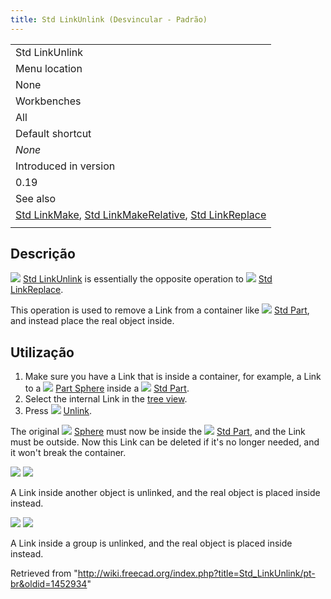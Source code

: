 ```yaml
---
title: Std LinkUnlink (Desvincular - Padrão)
---
```

|  |
| --- |
| Std LinkUnlink |
| Menu location |
| None |
| Workbenches |
| All |
| Default shortcut |
| *None* |
| Introduced in version |
| 0.19 |
| See also |
| [Std LinkMake](/Std_LinkMake "Std LinkMake"), [Std LinkMakeRelative](/Std_LinkMakeRelative "Std LinkMakeRelative"), [Std LinkReplace](/Std_LinkReplace "Std LinkReplace") |
|  |

## Descrição

![](/images/Std_LinkUnlink.svg) [Std LinkUnlink](/Std_LinkUnlink "Std LinkUnlink") is essentially the opposite operation to ![](/images/Std_LinkReplace.svg) [Std LinkReplace](/Std_LinkReplace "Std LinkReplace").

This operation is used to remove a Link from a container like ![](/images/Std_Part.svg) [Std Part](/Std_Part "Std Part"), and instead place the real object inside.

## Utilização

1. Make sure you have a Link that is inside a container, for example, a Link to a ![](/images/Part_Sphere.svg) [Part Sphere](/Part_Sphere "Part Sphere") inside a ![](/images/Std_Part.svg) [Std Part](/Std_Part "Std Part").
2. Select the internal Link in the [tree view](/Tree_view "Tree view").
3. Press ![](/images/Std_LinkUnlink.svg) [Unlink](/Std_LinkUnlink "Std LinkUnlink").

The original ![](/images/Part_Sphere.svg) [Sphere](/Part_Sphere "Part Sphere") must now be inside the ![](/images/Std_Part.svg) [Std Part](/Std_Part "Std Part"), and the Link must be outside. Now this Link can be deleted if it's no longer needed, and it won't break the container.

![](/images/Std_Link_tree_replace_fuse_2_example.png) ![](/images/Std_Link_tree_unlink_1_example.png)

A Link inside another object is unlinked, and the real object is placed inside instead.

![](/images/Std_Link_tree_replace_part_2_examples.png) ![](/images/Std_Link_tree_unlink_2_example.png)

A Link inside a group is unlinked, and the real object is placed inside instead.

Retrieved from "<http://wiki.freecad.org/index.php?title=Std_LinkUnlink/pt-br&oldid=1452934>"